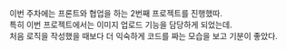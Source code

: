 이번 주차에는 프론트와 협업을 하는 2번째 프로젝트를 진행했따.  
특히 이번 프로젝트에서는 이미지 업로드 기능을 담당하게 되었는데.  
처음 로직을 작성했을 때보다 더 익숙하게 코드를 짜는 모습을 보고 기분이 좋았다.
